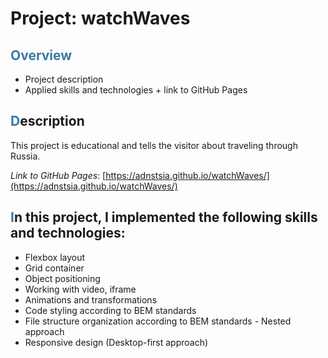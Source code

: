# Project: watchWaves

## **<span style="color:3a79a6">Overview</span>**
* Project description
* Applied skills and technologies + link to GitHub Pages

## <span style="color:3a79a6">**D**</span>escription

This project is educational and tells the visitor about traveling through Russia.

*Link to GitHub Pages*: [https://adnstsia.github.io/watchWaves/](https://adnstsia.github.io/watchWaves/)

## <span style="color:3a79a6">**I**</span>n this project, I implemented the following skills and technologies:
- Flexbox layout
- Grid container
- Object positioning
- Working with video, iframe
- Animations and transformations
- Code styling according to BEM standards
- File structure organization according to BEM standards - Nested approach
- Responsive design (Desktop-first approach)
